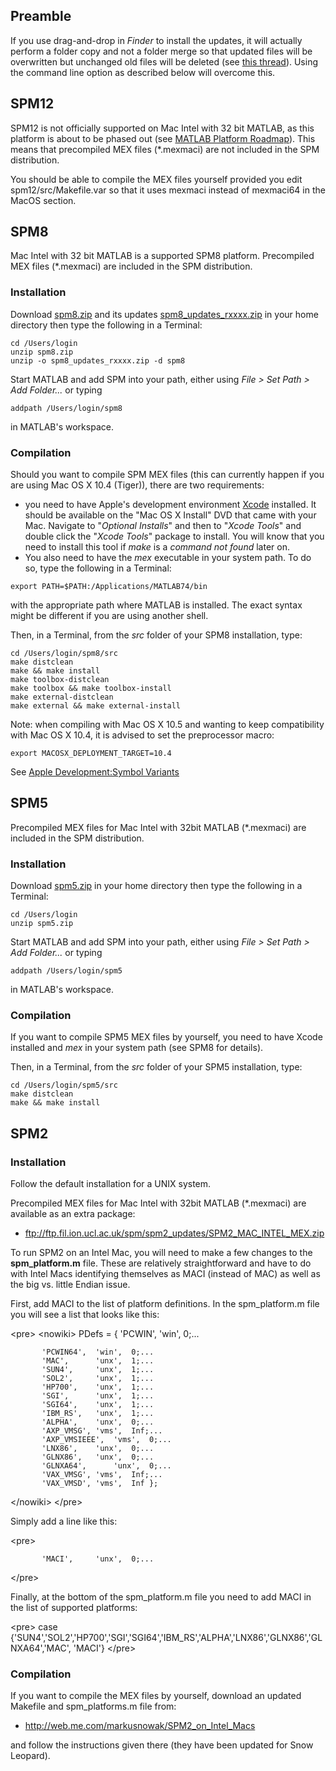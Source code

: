 ## Preamble

If you use drag-and-drop in *Finder* to install the updates, it will
actually perform a folder copy and not a folder merge so that updated
files will be overwritten but unchanged old files will be deleted (see
[this
thread](http://macosx.com/forums/mac-os-x-system-mac-software/303820-copy-folder-deletes-original-folder-contents-then-copies-new-ones.html)).
Using the command line option as described below will overcome this.

## SPM12

SPM12 is not officially supported on Mac Intel with 32 bit MATLAB, as
this platform is about to be phased out (see [MATLAB Platform
Roadmap](http://www.mathworks.com/support/sysreq/roadmap.html)). This
means that precompiled MEX files (\*.mexmaci) are not included in the
SPM distribution.

You should be able to compile the MEX files yourself provided you edit
spm12/src/Makefile.var so that it uses mexmaci instead of mexmaci64 in
the MacOS section.

## SPM8

Mac Intel with 32 bit MATLAB is a supported SPM8 platform. Precompiled
MEX files (\*.mexmaci) are included in the SPM distribution.

### Installation

Download
[spm8.zip](http://www.fil.ion.ucl.ac.uk/spm/software/download.html) and
its updates
[spm8_updates_rxxxx.zip](ftp://ftp.fil.ion.ucl.ac.uk/spm/spm8_updates/)
in your home directory then type the following in a Terminal:

`cd /Users/login`  
`unzip spm8.zip`  
`unzip -o spm8_updates_rxxxx.zip -d spm8`

Start MATLAB and add SPM into your path, either using *File \> Set Path
\> Add Folder\...* or typing

`addpath /Users/login/spm8`

in MATLAB\'s workspace.

### Compilation

Should you want to compile SPM MEX files (this can currently happen if
you are using Mac OS X 10.4 (Tiger)), there are two requirements:

- you need to have Apple\'s development environment
  [Xcode](http://developer.apple.com/tools/xcode/) installed. It should
  be available on the \"Mac OS X Install\" DVD that came with your Mac.
  Navigate to \"*Optional Installs*\" and then to \"*Xcode Tools*\" and
  double click the \"*Xcode Tools*\" package to install. You will know
  that you need to install this tool if *make* is a *command not found*
  later on.
- You also need to have the *mex* executable in your system path. To do
  so, type the following in a Terminal:

`export PATH=$PATH:/Applications/MATLAB74/bin`

with the appropriate path where MATLAB is installed. The exact syntax
might be different if you are using another shell.

Then, in a Terminal, from the *src* folder of your SPM8 installation,
type:

`cd /Users/login/spm8/src`  
`make distclean`  
`make && make install`  
`make toolbox-distclean`  
`make toolbox && make toolbox-install`  
`make external-distclean`  
`make external && make external-install`

Note: when compiling with Mac OS X 10.5 and wanting to keep
compatibility with Mac OS X 10.4, it is advised to set the preprocessor
macro:

`export MACOSX_DEPLOYMENT_TARGET=10.4`

See [Apple Development:Symbol
Variants](http://developer.apple.com/releasenotes/Darwin/SymbolVariantsRelNotes/index.html)

## SPM5

Precompiled MEX files for Mac Intel with 32bit MATLAB (\*.mexmaci) are
included in the SPM distribution.

### Installation

Download
[spm5.zip](http://www.fil.ion.ucl.ac.uk/spm/software/download.html) in
your home directory then type the following in a Terminal:

`cd /Users/login`  
`unzip spm5.zip`

Start MATLAB and add SPM into your path, either using *File \> Set Path
\> Add Folder\...* or typing

`addpath /Users/login/spm5`

in MATLAB\'s workspace.

### Compilation

If you want to compile SPM5 MEX files by yourself, you need to have
Xcode installed and *mex* in your system path (see SPM8 for details).

Then, in a Terminal, from the *src* folder of your SPM5 installation,
type:

`cd /Users/login/spm5/src`  
`make distclean`  
`make && make install`

## SPM2

### Installation

Follow the default installation for a UNIX system.

Precompiled MEX files for Mac Intel with 32bit MATLAB (\*.mexmaci) are
available as an extra package:

- [<ftp://ftp.fil.ion.ucl.ac.uk/spm/spm2_updates/SPM2_MAC_INTEL_MEX.zip>](ftp://ftp.fil.ion.ucl.ac.uk/spm/spm2_updates/SPM2_MAC_INTEL_MEX.zip)

To run SPM2 on an Intel Mac, you will need to make a few changes to the
**spm_platform.m** file. These are relatively straightforward and have
to do with Intel Macs identifying themselves as MACI (instead of MAC) as
well as the big vs. little Endian issue.

First, add MACI to the list of platform definitions. In the
spm_platform.m file you will see a list that looks like this:

\<pre\> \<nowiki\> PDefs = { \'PCWIN\', \'win\', 0;\...

`       'PCWIN64',  'win',  0;...`  
`       'MAC',      'unx',  1;...`  
`       'SUN4',     'unx',  1;...`  
`       'SOL2',     'unx',  1;...`  
`       'HP700',    'unx',  1;...`  
`       'SGI',      'unx',  1;...`  
`       'SGI64',    'unx',  1;...`  
`       'IBM_RS',   'unx',  1;...`  
`       'ALPHA',    'unx',  0;...`  
`       'AXP_VMSG', 'vms',  Inf;...`  
`       'AXP_VMSIEEE',  'vms',  0;...`  
`       'LNX86',    'unx',  0;...`  
`       'GLNX86',   'unx',  0;...`  
`       'GLNXA64',      'unx',  0;...`  
`       'VAX_VMSG', 'vms',  Inf;...`  
`       'VAX_VMSD', 'vms',  Inf };`

\</nowiki\> \</pre\>

Simply add a line like this:

\<pre\>

`       'MACI',     'unx',  0;...`

\</pre\>

Finally, at the bottom of the spm_platform.m file you need to add MACI
in the list of supported platforms:

\<pre\> case
{\'SUN4\',\'SOL2\',\'HP700\',\'SGI\',\'SGI64\',\'IBM_RS\',\'ALPHA\',\'LNX86\',\'GLNX86\',\'GLNXA64\',\'MAC\',
\'MACI\'} \</pre\>

### Compilation

If you want to compile the MEX files by yourself, download an updated
Makefile and spm_platforms.m file from:

- [<http://web.me.com/markusnowak/SPM2_on_Intel_Macs>](http://web.me.com/markusnowak/SPM2_on_Intel_Macs)

and follow the instructions given there (they have been updated for Snow
Leopard).
